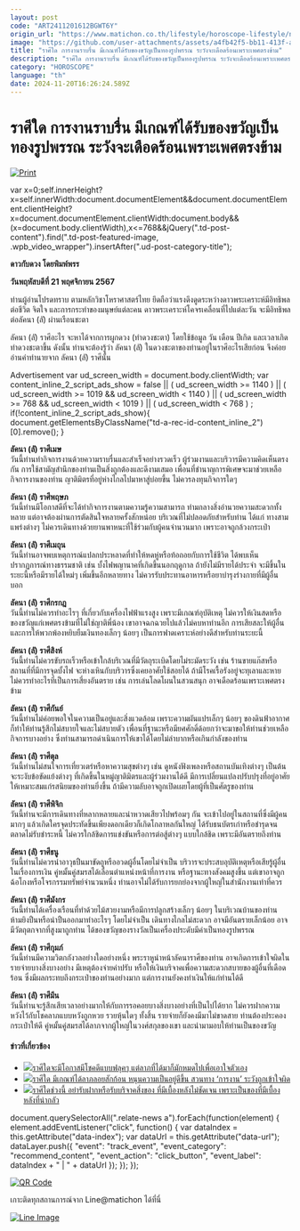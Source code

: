 ```yaml
---
layout: post
code: "ART2411201612BGWT6Y"
origin_url: "https://www.matichon.co.th/lifestyle/horoscope-lifestyle/news_4906862"
image: "https://github.com/user-attachments/assets/a4fb42f5-bb11-413f-a1fc-b505ae55b4c1"
title: "ราศีใด การงานราบรื่น มีเกณฑ์ได้รับของขวัญเป็นทองรูปพรรณ ระวังจะเดือดร้อนเพราะเพศตรงข้าม"
description: "ราศีใด การงานราบรื่น มีเกณฑ์ได้รับของขวัญเป็นทองรูปพรรณ ระวังจะเดือดร้อนเพราะเพศตรงข้าม ดวงวันนี้ ดวง 12 ราศี"
category: "HOROSCOPE"
language: "th"
date: 2024-11-20T16:26:24.589Z
---
```


# ราศีใด การงานราบรื่น มีเกณฑ์ได้รับของขวัญเป็นทองรูปพรรณ ระวังจะเดือดร้อนเพราะเพศตรงข้าม

[![](https://www.matichon.co.th/wp-content/uploads/2024/11/ดวงรายวัน12ราศี-728x520-พฤ.jpg "Print")](https://www.matichon.co.th/wp-content/uploads/2024/11/ดวงรายวัน12ราศี-728x520-พฤ.jpg)

var x=0;self.innerHeight?x=self.innerWidth:document.documentElement&&document.documentElement.clientHeight?x=document.documentElement.clientWidth:document.body&&(x=document.body.clientWidth),x<=768&&jQuery(".td-post-content").find(".td-post-featured-image, .wpb\_video\_wrapper").insertAfter(".ud-post-category-title");

**ดาวกับดวง โดยพิมพ์พรร**

**วันพฤหัสบดีที่ 21 พฤศจิกายน 2567**

ท่านผู้อ่านโปรดทราบ ตามหลักวิชาโหราศาสตร์ไทย ยึดถือว่าแรงดึงดูดระหว่างดาวพระเคราะห์มีอิทธิพลต่อชีวิต จิตใจ และการกระทำของมนุษย์แต่ละคน ดาวพระเคราะห์โคจรเคลื่อนที่ไปแต่ละวัน จะมีอิทธิพลต่อลัคนา (ลั) ผ่านเรือนชะตา

ลัคนา (ลั) ราศีอะไร จะหาได้จากการผูกดวง (ทำดวงชะตา) โดยใช้ข้อมูล วัน เดือน ปีเกิด และเวลาเกิดทำดวงชะตาขึ้น ดังนั้น ท่านจะต้องรู้ว่า ลัคนา (ลั) ในดวงชะตาของท่านอยู่ในราศีอะไรเสียก่อน จึงค่อยอ่านคำทำนายจาก ลัคนา (ลั) ราศีนั้น

Advertisement var ud\_screen\_width = document.body.clientWidth; var content\_inline\_2\_script\_ads\_show = false || ( ud\_screen\_width >= 1140 ) || ( ud\_screen\_width >= 1019 && ud\_screen\_width < 1140 ) || ( ud\_screen\_width >= 768 && ud\_screen\_width < 1019 ) || ( ud\_screen\_width < 768 ) ; if(!content\_inline\_2\_script\_ads\_show){ document.getElementsByClassName("td-a-rec-id-content\_inline\_2")\[0\].remove(); }

**ลัคนา (ลั) ราศีเมษ**  
วันนี้ท่านทำกิจการงานด้วยความราบรื่นและสำเร็จอย่างรวดเร็ว ผู้ร่วมงานและบริวารมีความคิดเห็นตรงกัน การใช้สามัญสำนึกของท่านเป็นสิ่งถูกต้องและดีงามเสมอ เพื่อนที่ชำนาญการพิเศษจะมาช่วยเหลือกิจการงานของท่าน ญาติมิตรที่อยู่ห่างไกลไปมาหาสู่บ่อยขึ้น ไม่ควรลงทุนกิจการใดๆ

**ลัคนา (ลั) ราศีพฤษภ**  
วันนี้ท่านมีโอกาสดีที่จะได้ทำกิจการงานตามความรู้ความสามารถ ท่ามกลางสิ่งอำนวยความสะดวกทั้งหลาย แต่อาจต้องผ่านการตัดสินใจหลายครั้งสักหน่อย บริเวณที่ไม่ปลอดภัยสำหรับท่าน ได้แก่ ทางสามแพร่งต่างๆ ไม่ควรเดินทางด้วยยานพาหนะที่ใช้ร่วมกับผู้คนจำนวนมาก เพราะอาจถูกล้วงกระเป๋า

**ลัคนา (ลั) ราศีเมถุน**  
วันนี้ท่านอาจพบเหตุการณ์แปลกประหลาดที่ทำให้หดหู่หรือท้อถอยกับการใช้ชีวิต ได้พบเห็นปรากฏการณ์ทางธรรมชาติ เช่น บั้งไฟพญานาคที่เกิดขึ้นนอกฤดูกาล ถ้ายังไม่มีรายได้ประจำ จะมีขึ้นในระยะนี้หรือมีรายได้ใหม่ๆ เพิ่มขึ้นอีกหลายทาง ไม่ควรรับประทานอาหารหรือยาบำรุงร่างกายที่มีผู้อื่นบอก

**ลัคนา (ลั) ราศีกรกฎ**  
วันนี้ท่านไม่ควรทำอะไรๆ ที่เกี่ยวกับเครื่องไฟฟ้าแรงสูง เพราะมีเกณฑ์อุบัติเหตุ ไม่ควรให้เงินสดหรือของขวัญแก่เพศตรงข้ามที่ไม่ใช่ญาติพี่น้อง เขาอาจฉกฉวยไปแล้วไม่คบหาท่านอีก การเสียสละให้ผู้อื่นและการให้พวกพ้องหยิบยืมเงินทองเล็กๆ น้อยๆ เป็นการฟาดเคราะห์อย่างดีสำหรับท่านระยะนี้

**ลัคนา (ลั) ราศีสิงห์**  
วันนี้ท่านไม่ควรขับรถเร็วหรือเข้าใกล้บริเวณที่มีวัตถุระเบิดโดยไม่ระมัดระวัง เช่น ร้านขายแก๊สหรือสถานที่ที่มีการจุดบั้งไฟ จะห่างเหินกับบริวารซึ่งเคยอาศัยใช้สอยได้ ถ้ามีโรคเรื้อรังอยู่จะทุเลาและหาย ไม่ควรทำอะไรที่เป็นการเสี่ยงอันตราย เช่น การเล่นโลดโผนในสวนสนุก อาจเดือดร้อนเพราะเพศตรงข้าม

**ลัคนา (ลั) ราศีกันย์**  
วันนี้ท่านไม่ค่อยพอใจในความเป็นอยู่และสิ่งแวดล้อม เพราะความผันแปรเล็กๆ น้อยๆ ของดินฟ้าอากาศก็ทำให้ท่านรู้สึกไม่สบายใจและไม่สบายตัว เพื่อนที่ฐานะหรือมียศศักดิ์ด้อยกว่าจะมาขอให้ท่านช่วยเหลือกิจการบางอย่าง ซึ่งท่านสามารถดำเนินการให้เขาได้โดยไม่ลำบากหรือเกินกำลังของท่าน

**ลัคนา (ลั) ราศีตุล**  
วันนี้ท่านไม่สนใจการเที่ยวเตร่หรือหาความสุขต่างๆ เช่น ดูหนังฟังเพลงหรือสถานบันเทิงต่างๆ เป็นต้น จะระงับข้อขัดแย้งต่างๆ ที่เกิดขึ้นในหมู่ญาติมิตรและผู้ร่วมงานได้ดี มีการเปลี่ยนแปลงปรับปรุงที่อยู่อาศัยให้เหมาะสมแก่รสนิยมของท่านยิ่งขึ้น ถ้ามีความลับอาจถูกเปิดเผยโดยผู้ที่เป็นศัตรูของท่าน

**ลัคนา (ลั) ราศีพิจิก**  
วันนี้ท่านจะมีการเดินทางที่หลากหลายและน่าหวาดเสียวไปพร้อมๆ กัน จะเข้าไปอยู่ในสถานที่ซึ่งมีผู้คนมากๆ แล้วเกิดใครจุดประทัดขึ้นเพียงดอกเดียวก็เกิดโกลาหลกันใหญ่ ได้รับธนบัตรเก่าหรือชำรุดจนตลาดไม่รับชำระหนี้ ไม่ควรใกล้ชิดการแข่งขันหรือการต่อสู้ต่างๆ แบบใกล้ชิด เพราะมีอันตรายถึงท่าน

**ลัคนา (ลั) ราศีธนู**  
วันนี้ท่านไม่ควรนำอาวุธปืนมาขัดถูหรืออวดผู้อื่นโดยไม่จำเป็น บริวารจะประสบอุบัติเหตุหรือเสียรู้ผู้อื่นในเรื่องการเงิน คู่หมั้นคู่สมรสได้เลื่อนตำแหน่งหน้าที่การงาน หรือฐานะทางสังคมสูงขึ้น แต่เขาอาจถูกฉ้อโกงหรือโจรกรรมทรัพย์จำนวนหนึ่ง ท่านอาจไม่ได้รับการยกย่องจากผู้ใหญ่ในสำนักงานเท่าที่ควร

**ลัคนา (ลั) ราศีมังกร**  
วันนี้ท่านได้เครื่องเรือนที่ทำด้วยไม้สวยงามหรือมีการปลูกสร้างเล็กๆ น้อยๆ ในบริเวณบ้านของท่าน ห้ามยิงปืนหรือนำปืนออกมาทำอะไรๆ โดยไม่จำเป็น เดินทางไกลไม่สะดวก อาจมีอันตรายเล็กน้อย อาจมีวัตถุตกจากที่สูงมาถูกท่าน ได้ของขวัญของรางวัลเป็นเครื่องประดับมีค่าเป็นทองรูปพรรณ

**ลัคนา (ลั) ราศีกุมภ์**  
วันนี้ท่านมีความวิตกกังวลอย่างใดอย่างหนึ่ง พระราหูนำหน้าลัคนาราศีของท่าน อาจเกิดการเข้าใจผิดในรายจ่ายบางสิ่งบางอย่าง มีเหตุต้องจ่ายค่าปรับ หรือให้เงินบริจาคเพื่อความสะดวกสบายของผู้อื่นที่เดือดร้อน ซึ่งมีผลกระทบถึงกระเป๋าของท่านอย่างมาก แต่การงานยังคงทำเงินให้แก่ท่านได้ดี

**ลัคนา (ลั) ราศีมีน**  
วันนี้ท่านจะรู้สึกเสียเวลาอย่างมากให้กับการรอคอยบางสิ่งบางอย่างที่เป็นไปได้ยาก ไม่ควรฝากความหวังไว้กับโชคลาภแบบหวังถูกหวย รวยหุ้นใดๆ ทั้งสิ้น รายจ่ายก็ยังคงมีมาไม่ขาดสาย ท่านต้องประคองกระเป๋าให้ดี คู่หมั้นคู่สมรสได้ลาภจากผู้ใหญ่ในวงศ์สกุลของเขา และนำมามอบให้ท่านเป็นของขวัญ

#### ข่าวที่เกี่ยวข้อง

*   [![](https://www.matichon.co.th/wp-content/uploads/2024/11/ดวงรายวัน12ราศี-728x520-พุธ-2.jpg)ราศีใดจะมีโอกาสมีโชคดีแบบฟลุคๆ แต่ลาภที่ได้มาก็มักหมดไปเพื่อเอาใจตัวเอง](https://www.matichon.co.th/lifestyle/horoscope-lifestyle/news_4904589)
*   [![](https://www.matichon.co.th/wp-content/uploads/2024/07/tue1584.jpg)ราศีใด มีเกณฑ์ได้ลาภลอยสักก้อน หนุนความเป็นอยู่ดีขึ้น สวนทาง ‘การงาน’ ระวังถูกเข้าใจผิด](https://www.matichon.co.th/lifestyle/horoscope-lifestyle/news_4903110)
*   [![](https://www.matichon.co.th/wp-content/uploads/2024/11/Mon-2.jpg)ราศีใดช่วงนี้ อย่ารับฝากหรือรับบริจาคสิ่งของ ที่มีเบื้องหลังไม่ชัดเจน เพราะเป็นของที่มีเบื้องหลังที่น่ากลัว](https://www.matichon.co.th/bullet-news-today/news_4901452)

document.querySelectorAll(".relate-news a").forEach(function(element) { element.addEventListener("click", function() { var dataIndex = this.getAttribute("data-index"); var dataUrl = this.getAttribute("data-url"); dataLayer.push({ "event": "track\_event", "event\_category": "recommend\_content", "event\_action": "click\_button", "event\_label": dataIndex + " | " + dataUrl }); }); });

[![QR Code](https://www.matichon.co.th/wp-content/uploads/2023/07/wob1371z.jpg)](https://lin.ee/ht0nDxX)

เกาะติดทุกสถานการณ์จาก Line@matichon ได้ที่นี่

[![Line Image](https://www.matichon.co.th/wp-content/uploads/2023/07/th.png)](https://lin.ee/ht0nDxX)